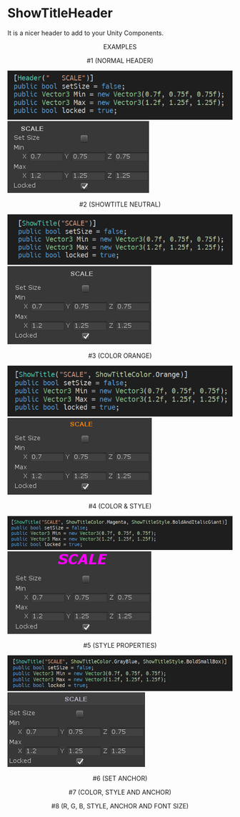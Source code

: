 # ShowTitleHeader
It is a nicer header to add to your Unity Components.

<p align="center"> EXAMPLES

<p align="center"> #1 (NORMAL HEADER) </p>

![](Plugins/ShowTitleHeader/Samples/1A.png)
![](Plugins/ShowTitleHeader/Samples/1B.png)

<p align="center"> #2 (SHOWTITLE NEUTRAL) </p>

![](Plugins/ShowTitleHeader/Samples/2A.png)
![](Plugins/ShowTitleHeader/Samples/2B.png)

<p align="center"> #3 (COLOR ORANGE) </p>

![](Plugins/ShowTitleHeader/Samples/3A.png)
![](Plugins/ShowTitleHeader/Samples/3B.png)

<p align="center"> #4  (COLOR & STYLE) </p>

![](Plugins/ShowTitleHeader/Samples/4A.png)
![](Plugins/ShowTitleHeader/Samples/4B.png)

<p align="center"> #5 (STYLE PROPERTIES) </p>

![](Plugins/ShowTitleHeader/Samples/5A.png)
![](Plugins/ShowTitleHeader/Samples/5B.png)

<p align="center"> #6 (SET ANCHOR) </p>

[](Plugins/ShowTitleHeader/Samples/6A.png)
[](Plugins/ShowTitleHeader/Samples/6B.png)

<p align="center"> #7 (COLOR, STYLE AND ANCHOR) </p>

[](Plugins/ShowTitleHeader/Samples/7A.png)
[](Plugins/ShowTitleHeader/Samples/7B.png)

<p align="center"> #8 (R, G, B, STYLE, ANCHOR AND FONT SIZE) </p>

[](Plugins/ShowTitleHeader/Samples/8A.png)
[](Plugins/ShowTitleHeader/Samples/8B.png)
